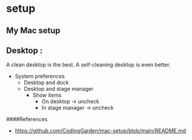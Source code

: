 # setup

## My Mac setup

## Desktop : 
A clean desktop is the best. A self-cleaning desktop is even better.

- System preferences
   - Desktop and dock
   - Desktop and stage manager
       - Show items
           - On desktop -> uncheck
           - In stage manager -> uncheck
  


####References
- https://github.com/CodingGarden/mac-setup/blob/main/README.md

